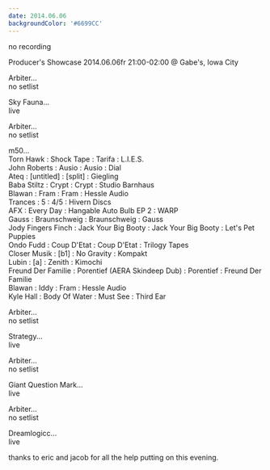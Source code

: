 ```yaml
---
date: 2014.06.06
backgroundColor: '#6699CC'
---
```


no recording  

Producer's Showcase 2014.06.06fr 21:00-02:00 @ Gabe's, Iowa City  


Arbiter...  
no setlist  

Sky Fauna...  
live  

Arbiter...  
no setlist  

m50...  
Torn Hawk : Shock Tape : Tarifa : L.I.E.S.  
John Roberts : Ausio : Ausio : Dial  
Ateq : \[untitled\] : \[split\] : Giegling  
Baba Stiltz : Crypt : Crypt : Studio Barnhaus  
Blawan : Fram : Fram : Hessle Audio  
Trances : 5 : 4/5 : Hivern Discs  
AFX : Every Day : Hangable Auto Bulb EP 2 : WARP  
Gauss : Braunschweig : Braunschweig : Gauss  
Jody Fingers Finch : Jack Your Big Booty : Jack Your Big Booty : Let's Pet Puppies  
Ondo Fudd : Coup D'Etat : Coup D'Etat : Trilogy Tapes  
Closer Musik : \[b1\] : No Gravity : Kompakt  
Lubin : \[a\] : Zenith : Kimochi  
Freund Der Familie : Porentief (AERA Skindeep Dub) : Porentief : Freund Der Familie  
Blawan : Iddy : Fram : Hessle Audio  
Kyle Hall : Body Of Water : Must See : Third Ear  

Arbiter...  
no setlist  

Strategy...  
live  

Arbiter...  
no setlist  

Giant Question Mark...  
live  

Arbiter...  
no setlist  

Dreamlogicc...  
live  

thanks to eric and jacob for all the help putting on this evening.
